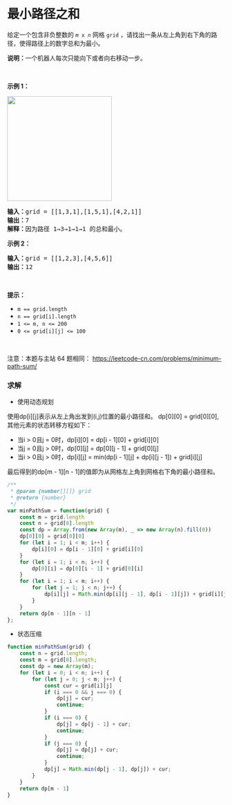 # 最小路径之和

<p>给定一个包含非负整数的 <code><em>m</em>&nbsp;x&nbsp;<em>n</em></code>&nbsp;网格&nbsp;<code>grid</code> ，请找出一条从左上角到右下角的路径，使得路径上的数字总和为最小。</p>

<p><strong>说明：</strong>一个机器人每次只能向下或者向右移动一步。</p>

<p>&nbsp;</p>

<p><strong>示例 1：</strong></p>

<p><img alt="" src="https://assets.leetcode.com/uploads/2020/11/05/minpath.jpg" style="width: 242px; height: 242px;" /></p>

<pre>
<strong>输入：</strong>grid = [[1,3,1],[1,5,1],[4,2,1]]
<strong>输出：</strong>7
<strong>解释：</strong>因为路径 1&rarr;3&rarr;1&rarr;1&rarr;1 的总和最小。
</pre>

<p><strong>示例 2：</strong></p>

<pre>
<strong>输入：</strong>grid = [[1,2,3],[4,5,6]]
<strong>输出：</strong>12
</pre>

<p>&nbsp;</p>

<p><strong>提示：</strong></p>

<ul>
	<li><code>m == grid.length</code></li>
	<li><code>n == grid[i].length</code></li>
	<li><code>1 &lt;= m, n &lt;= 200</code></li>
	<li><code>0 &lt;= grid[i][j] &lt;= 100</code></li>
</ul>

<p>&nbsp;</p>

<p><meta charset="UTF-8" />注意：本题与主站 64&nbsp;题相同：&nbsp;<a href="https://leetcode-cn.com/problems/minimum-path-sum/">https://leetcode-cn.com/problems/minimum-path-sum/</a></p>


### 求解

- 使用动态规划

使用dp[i][j]表示从左上角出发到(i,j)位置的最小路径和。
dp[0][0] = grid[0][0],其他元素的状态转移方程如下：

- 当i > 0且j = 0时，dp[i][0] = dp[i - 1][0] + grid[i][0]
- 当j = 0且j > 0时，dp[0][j] = dp[0][j - 1] + grid[0][j]
- 当i > 0且j > 0时，dp[i][j] = min(dp[i - 1][j] + dp[i][j - 1]) + grid[i][j]

最后得到的dp[m - 1][n - 1]的值即为从网格左上角到网格右下角的最小路径和。

```js
/**
 * @param {number[][]} grid
 * @return {number}
 */
var minPathSum = function(grid) {
    const m = grid.length
    const n = grid[0].length
    const dp = Array.from(new Array(m), _ => new Array(n).fill(0))
    dp[0][0] = grid[0][0]
    for (let i = 1; i < m; i++) {
        dp[i][0] = dp[i - 1][0] + grid[i][0]
    }
    for (let i = 1; i < n; i++) {
        dp[0][i] = dp[0][i - 1] + grid[0][i]
    }
    for (let i = 1; i < m; i++) {
        for (let j = 1; j < n; j++) {
            dp[i][j] = Math.min(dp[i][j - 1], dp[i - 1][j]) + grid[i][j]
        }
    }
    return dp[m - 1][n - 1]
};
```

- 状态压缩

```js
function minPathSum(grid) {
    const n = grid.length;
    const m = grid[0].length;
    const dp = new Array(m);
    for (let i = 0; i < n; i++) {
        for (let j = 0; j < m; j++) {
            const cur = grid[i][j]
            if (i === 0 && j === 0) {
                dp[j] = cur;
                continue;
            }
            if (i === 0) {
                dp[j] = dp[j - 1] + cur;
                continue;
            }
            if (j === 0) {
                dp[j] = dp[j] + cur;
                continue;
            }
            dp[j] = Math.min(dp[j - 1], dp[j]) + cur;
        }
    }
    return dp[m - 1]
}
```